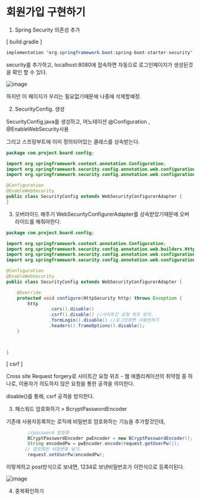 # 회원가입 구현하기

1. Spring Security 의존성 추가

[ build.gradle ]
```java
implementation 'org.springframework.boot:spring-boot-starter-security'
```

security를 추가하고, localhost:8080에 접속하면 자동으로 로그인페이지가 생성된것을 확인 할 수 있다.

![image](https://user-images.githubusercontent.com/85108615/200227250-59cf408f-a951-4768-b6db-23e3790c0881.png)

하지만 이 페이지가 우리는 필요없기때문에 나중에 삭제할예정.


2. SecurityConfig. 생성

SecurityConfig.java를 생성하고, 어노테이션 @Configuration , @EnableWebSecurity사용

그리고 스프링부트에 이미 정의되어있는 클래스를 상속받는다.


```java
package com.project.board.config;

import org.springframework.context.annotation.Configuration;
import org.springframework.security.config.annotation.web.configuration.EnableWebSecurity;
import org.springframework.security.config.annotation.web.configuration.WebSecurityConfigurerAdapter;

@Configuration
@EnableWebSecurity
public class SecurityConfig extends WebSecurityConfigurerAdapter {
}

```

3. 오버라이드 해주기
WebSecurityConfigurerAdapter를 상속받았기때문에 오버라이드를 해줘야한다.

```java
package com.project.board.config;

import org.springframework.context.annotation.Configuration;
import org.springframework.security.config.annotation.web.builders.HttpSecurity;
import org.springframework.security.config.annotation.web.configuration.EnableWebSecurity;
import org.springframework.security.config.annotation.web.configuration.WebSecurityConfigurerAdapter;

@Configuration
@EnableWebSecurity
public class SecurityConfig extends WebSecurityConfigurerAdapter {

    @Override
    protected void configure(HttpSecurity http) throws Exception {
        http
                .cors().disable()
                .csrf().disable() //사이트간 요청 위조 방지.
                .formLogin().disable() //로그인화면 사용안하기
                .headers().frameOptions().disable();
    }



}

```

[ csrf ]

Cross site Request forgery로 사이트간 요청 위조 -  웹 애플리케이션의 취약점 중 하나로, 이용자가 의도하지 않은 요청을 통한 공격을 의미한다.

disable()를 통해, csrf 공격을 방지한다.


3. 패스워드 암호화하기 > BcryptPasswordEncoder

기존에 사용자등록하는 로직에 비밀번호 암호화하는 기능을 추가할것인데,

```java
        //password 암호화
        BCryptPasswordEncoder pwEncoder = new BCryptPasswordEncoder();
        String encodedPw = pwEncoder.encode(request.getUserPw());
       // 암호화된 비밀번호 넣기.
        request.setUserPw(encodedPw);

```

이렇게하고 post방식으로 보내면, 1234로 보낸비밀번호가 이런식으로 등록이된다.

![image](https://user-images.githubusercontent.com/85108615/200234398-31fd752c-63ce-4ecf-b296-79e16594e109.png)


4. 중복확인하기 




